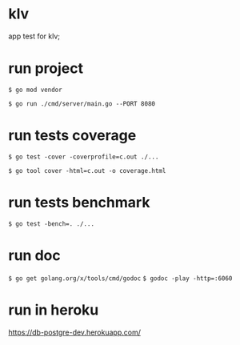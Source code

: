 # klv
app test for klv;

# run project
``$ go mod vendor``

``$ go run ./cmd/server/main.go --PORT 8080``
# run tests coverage
``$ go test -cover -coverprofile=c.out ./...``

``$ go tool cover -html=c.out -o coverage.html``

# run tests benchmark
``$ go test -bench=. ./...``

# run doc
``$ go get golang.org/x/tools/cmd/godoc``
``$ godoc -play -http=:6060``

# run in heroku
https://db-postgre-dev.herokuapp.com/